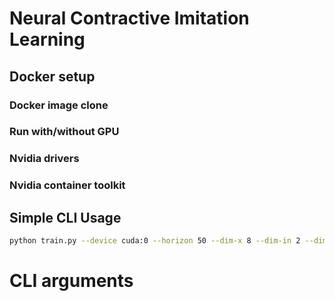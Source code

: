 # Neural Contractive Imitation Learning



## Docker setup

### Docker image clone
### Run with/without GPU

### Nvidia drivers
### Nvidia container toolkit

## Simple CLI Usage
```bash
python train.py --device cuda:0 --horizon 50 --dim-x 8 --dim-in 2 --dim-out 2 --l-hidden 2 --total-epochs 500 --expert lasa --motion-shape Worm --batch-size 7
```

# CLI arguments

